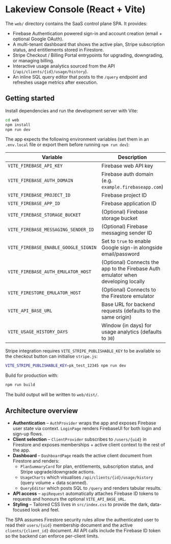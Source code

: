 # Lakeview Console (React + Vite)

The `web/` directory contains the SaaS control plane SPA. It provides:

- Firebase Authentication powered sign-in and account creation (email + optional Google OAuth).
- A multi-tenant dashboard that shows the active plan, Stripe subscription status, and entitlements stored in Firestore.
- Stripe Checkout / Billing Portal entrypoints for upgrading, downgrading, or managing billing.
- Interactive usage analytics sourced from the API (`/api/clients/{id}/usage/history`).
- An inline SQL query editor that posts to the `/query` endpoint and refreshes usage metrics after execution.

## Getting started

Install dependencies and run the development server with Vite:

```bash
cd web
npm install
npm run dev
```

The app expects the following environment variables (set them in an `.env.local` file or export them before running `npm run dev`):

| Variable | Description |
|----------|-------------|
| `VITE_FIREBASE_API_KEY` | Firebase web API key |
| `VITE_FIREBASE_AUTH_DOMAIN` | Firebase auth domain (e.g. `example.firebaseapp.com`) |
| `VITE_FIREBASE_PROJECT_ID` | Firebase project ID |
| `VITE_FIREBASE_APP_ID` | Firebase application ID |
| `VITE_FIREBASE_STORAGE_BUCKET` | (Optional) Firebase storage bucket |
| `VITE_FIREBASE_MESSAGING_SENDER_ID` | (Optional) Firebase messaging sender ID |
| `VITE_FIREBASE_ENABLE_GOOGLE_SIGNIN` | Set to `true` to enable Google sign-in alongside email/password |
| `VITE_FIREBASE_AUTH_EMULATOR_HOST` | (Optional) Connects the app to the Firebase Auth emulator when developing locally |
| `VITE_FIRESTORE_EMULATOR_HOST` | (Optional) Connects to the Firestore emulator |
| `VITE_API_BASE_URL` | Base URL for backend requests (defaults to the same origin) |
| `VITE_USAGE_HISTORY_DAYS` | Window (in days) for usage analytics (defaults to `30`) |

Stripe integration requires `VITE_STRIPE_PUBLISHABLE_KEY` to be available so the checkout button can initialise `stripe.js`:

```bash
VITE_STRIPE_PUBLISHABLE_KEY=pk_test_12345 npm run dev
```

Build for production with:

```bash
npm run build
```

The build output will be written to `web/dist/`.

## Architecture overview

- **Authentication** – `AuthProvider` wraps the app and exposes Firebase user state via context. `LoginPage` renders FirebaseUI for both login and sign-up flows.
- **Client selection** – `ClientProvider` subscribes to `/users/{uid}` in Firestore and exposes memberships + active client context to the rest of the app.
- **Dashboard** – `DashboardPage` reads the active client document from Firestore and renders:
  - `PlanSummaryCard` for plan, entitlements, subscription status, and Stripe upgrade/downgrade actions.
  - `UsageCharts` which visualises `/api/clients/{id}/usage/history` (query volume + data scanned).
  - `QueryEditor` which posts SQL to `/query` and renders tabular results.
- **API access** – `apiRequest` automatically attaches Firebase ID tokens to requests and honours the optional `VITE_API_BASE_URL`.
- **Styling** – Tailored CSS lives in `src/index.css` to provide the dark, data-focused look and feel.

The SPA assumes Firestore security rules allow the authenticated user to read their `users/{uid}` membership document and the active `clients/{client_id}` document. All API calls include the Firebase ID token so the backend can enforce per-client limits.
